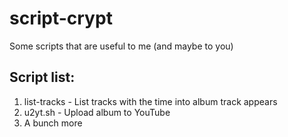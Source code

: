 # script-crypt
Some scripts that are useful to me (and maybe to you)

## Script list:
1. list-tracks - List tracks with the time into album track appears
2. u2yt.sh - Upload album to YouTube
3. A bunch more
